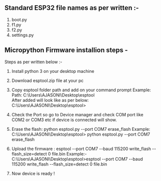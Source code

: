 ## Standard ESP32 file names as per written :-

1. boot.py
2. f1.py
3. f2.py
4. settings.py


## Micropython Firmware installion steps -

Steps as per written below :- 

1. Install python 3 on your desktop machine   

2. Download esptool.zip file at your pc

3. Copy esptool folder path and add on your command prompt 
Example:   
   Path: C:\Users\AJASONI\Desktop\esptool       
   After added will look like as per below: 
   C:\Users\AJASONI\Desktop\esptool>

4. Check the Port so go to Device manager and check COM port like COM2 or COM3 etc if device is connected will show.

5. Erase the flash: python esptool.py --port COM7 erase_flash
Example:
C:\Users\AJASONI\Desktop\esptool> python esptool.py --port COM7 erase_flash

5. Upload the firmware : esptool --port COM7 --baud 115200 write_flash --flash_size=detect 0 file.bin
Example:-
C:\Users\AJASONI\Desktop\esptool>esptool --port COM7 --baud 115200 write_flash --flash_size=detect 0 file.bin

6. Now device is ready !
